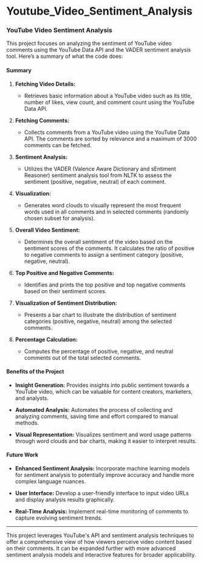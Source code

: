 # Youtube_Video_Sentiment_Analysis

### YouTube Video Sentiment Analysis

This project focuses on analyzing the sentiment of YouTube video comments using the YouTube Data API and the VADER sentiment analysis tool. Here’s a summary of what the code does:

#### Summary

1. **Fetching Video Details:**
   - Retrieves basic information about a YouTube video such as its title, number of likes, view count, and comment count using the YouTube Data API.

2. **Fetching Comments:**
   - Collects comments from a YouTube video using the YouTube Data API. The comments are sorted by relevance and a maximum of 3000 comments can be fetched.

3. **Sentiment Analysis:**
   - Utilizes the VADER (Valence Aware Dictionary and sEntiment Reasoner) sentiment analysis tool from NLTK to assess the sentiment (positive, negative, neutral) of each comment.

4. **Visualization:**
   - Generates word clouds to visually represent the most frequent words used in all comments and in selected comments (randomly chosen subset for analysis).

5. **Overall Video Sentiment:**
   - Determines the overall sentiment of the video based on the sentiment scores of the comments. It calculates the ratio of positive to negative comments to assign a sentiment category (positive, negative, neutral).

6. **Top Positive and Negative Comments:**
   - Identifies and prints the top positive and top negative comments based on their sentiment scores.

7. **Visualization of Sentiment Distribution:**
   - Presents a bar chart to illustrate the distribution of sentiment categories (positive, negative, neutral) among the selected comments.

8. **Percentage Calculation:**
   - Computes the percentage of positive, negative, and neutral comments out of the total selected comments.

#### Benefits of the Project

- **Insight Generation:** Provides insights into public sentiment towards a YouTube video, which can be valuable for content creators, marketers, and analysts.
  
- **Automated Analysis:** Automates the process of collecting and analyzing comments, saving time and effort compared to manual methods.

- **Visual Representation:** Visualizes sentiment and word usage patterns through word clouds and bar charts, making it easier to interpret results.

#### Future Work

- **Enhanced Sentiment Analysis:** Incorporate machine learning models for sentiment analysis to potentially improve accuracy and handle more complex language nuances.
  
- **User Interface:** Develop a user-friendly interface to input video URLs and display analysis results graphically.
  
- **Real-Time Analysis:** Implement real-time monitoring of comments to capture evolving sentiment trends.

---

This project leverages YouTube's API and sentiment analysis techniques to offer a comprehensive view of how viewers perceive video content based on their comments. It can be expanded further with more advanced sentiment analysis models and interactive features for broader applicability.
